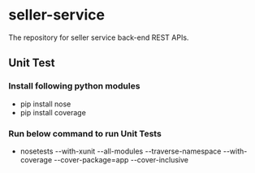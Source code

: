 # seller-service
The repository for seller service back-end REST APIs.

## Unit Test
### Install following python modules
- pip install nose
- pip install coverage

### Run below command to run Unit Tests
- nosetests --with-xunit --all-modules --traverse-namespace --with-coverage --cover-package=app --cover-inclusive
